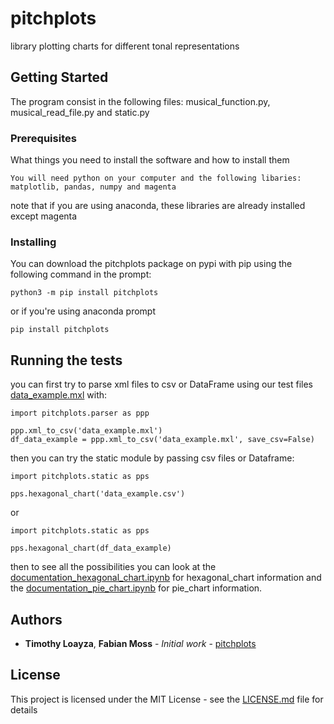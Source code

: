 # pitchplots

library plotting charts for different tonal representations

## Getting Started

The program consist in the following files: musical_function.py, musical_read_file.py and static.py 

### Prerequisites

What things you need to install the software and how to install them

```
You will need python on your computer and the following libaries: matplotlib, pandas, numpy and magenta
```

note that if you are using anaconda, these libraries are already installed except magenta

### Installing

You can download the pitchplots package on pypi with pip using the following command in the prompt:

```
python3 -m pip install pitchplots
```

or if you're using anaconda prompt

```
pip install pitchplots
```

## Running the tests

you can first try to parse xml files to csv or DataFrame using our test files [data_example.mxl](data_example.mxl) with:

```
import pitchplots.parser as ppp

ppp.xml_to_csv('data_example.mxl')
df_data_example = ppp.xml_to_csv('data_example.mxl', save_csv=False)
```

then you can try the static module by passing csv files or Dataframe:

```
import pitchplots.static as pps

pps.hexagonal_chart('data_example.csv')
```
or
```
import pitchplots.static as pps

pps.hexagonal_chart(df_data_example)
```

then to see all the possibilities you can look at the [documentation_hexagonal_chart.ipynb](documentation_hexagonal_chart.ipynb) for hexagonal_chart information and the [documentation_pie_chart.ipynb](documentation_pie_chart.ipynb) for pie_chart information.

## Authors

* **Timothy Loayza**, **Fabian Moss** - *Initial work* - [pitchplots](https://github.com/DCMLab/pitchplots)

## License

This project is licensed under the MIT License - see the [LICENSE.md](LICENSE.md) file for details
